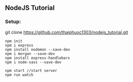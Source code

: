 ## NodeJS Tutorial

### Setup:

git clone https://github.com/thaiphuoc1303/nodejs_tutorial.git
```console
npm init
npm i express
npm install nodemon --save-dev
npm i morgan --save-dev
npm install express-handlebars
npm i node-sass --save-dev

npm start //start server
npm run watch
```

